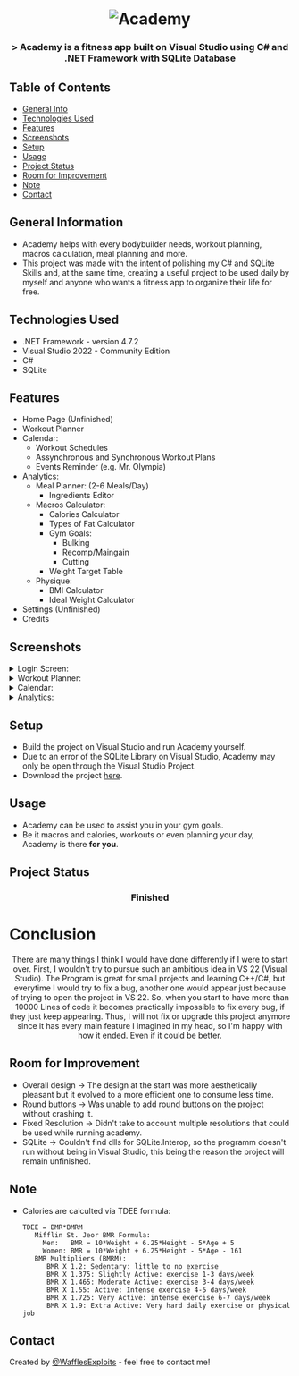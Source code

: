 
<h1 align="center">
  <img alt="Academy" title="Academy" src="https://user-images.githubusercontent.com/15943431/195387627-725db6ee-60e3-4a4b-bcf9-ffc441f30438.png" />
</h1>

<h3 align="center">
  > Academy is a fitness app built on Visual Studio using C# and .NET Framework with SQLite Database
</h3>


## Table of Contents
* [General Info](#general-information)
* [Technologies Used](#technologies-used)
* [Features](#features)
* [Screenshots](#screenshots)
* [Setup](#setup)
* [Usage](#usage)
* [Project Status](#project-status)
* [Room for Improvement](#room-for-improvement)
* [Note](#note)
* [Contact](#contact)
<!-- * [License](#license) -->


## General Information
- Academy helps with every bodybuilder needs, workout planning, macros calculation, meal planning and more. 
- This project was made with the intent of polishing my C# and SQLite Skills and, at the same time, creating a useful project to be used daily by myself and anyone
  who wants a fitness app to organize their life for free.


## Technologies Used
- .NET Framework - version 4.7.2
- Visual Studio 2022 - Community Edition
- C#
- SQLite


## Features
- Home Page (Unfinished)
- Workout Planner
- Calendar:
  - Workout Schedules
  - Assynchronous and Synchronous Workout Plans
  - Events Reminder (e.g. Mr. Olympia)
- Analytics:
  - Meal Planner: (2-6 Meals/Day)
    - Ingredients Editor
  - Macros Calculator:
    - Calories Calculator
    - Types of Fat Calculator
    - Gym Goals:
      - Bulking
      - Recomp/Maingain
      - Cutting
    - Weight Target Table
  - Physique: 
    - BMI Calculator
    - Ideal Weight Calculator
 - Settings (Unfinished)
 - Credits

## Screenshots
<details>
  <summary>Login Screen:</summary>
  <img height="250" alt="Login Screen" src="https://user-images.githubusercontent.com/15943431/212474231-19cb2d64-0797-4492-8f66-5e45f8969081.png">
</details>
<details>
  <summary>Workout Planner:</summary>
  <img height="250" alt="Workout Planner" src="https://user-images.githubusercontent.com/15943431/212475233-c075216e-5e1f-4bdd-8b12-9298dceff416.png">
</details>
<details>
  <summary>Calendar:</summary>
  <img height="250" alt="Calendar" src="https://user-images.githubusercontent.com/15943431/212476167-2f68cc6b-ff45-4370-9a30-e7521ce7665b.png">
  <details>
    <summary>Synchronous Workout Plans:</summary> 
    <img height="250" alt="Sync Calendar" src="https://user-images.githubusercontent.com/15943431/212476203-21a668c0-55cb-4bc5-9f68-19e5d1238413.png"> 
    <img height="250" alt="Sync Calendar" src="https://user-images.githubusercontent.com/15943431/212476206-0b0645a2-ce73-48b5-a189-eff534f1116f.png"> 
  </details>
   <details>
    <summary>Assynchronous Workout Plans:</summary> 
    <img height="250" alt="Async Calendar" src="https://user-images.githubusercontent.com/15943431/212476269-325ce4dd-8a7b-4197-acb6-61fd61c320fc.png"> 
    <img height="250" alt="Async Calendar" src="https://user-images.githubusercontent.com/15943431/212476273-f330a416-0220-4fba-9667-ecf6f8249e13.png"> 
  </details>
  <details>
    <summary>Events Editor Plans:</summary> 
    <img height="250" alt="Event Add" src="https://user-images.githubusercontent.com/15943431/212476326-cd977652-708a-41dc-97d3-9c02a05ddfb8.png"> 
    <img height="250" alt="Event Editor" src="https://user-images.githubusercontent.com/15943431/212476321-76b3101d-3af5-4dd9-b4b2-f3382a39c794.png"> 
  </details>
</details>
<details>
  <summary>Analytics:</summary>
  <img height="250" alt="Meal Planner" src="https://user-images.githubusercontent.com/15943431/212477291-b14b8624-7a42-450c-9723-c4691e9e1b2a.png">
</details>

## Setup
- Build the project on Visual Studio and run Academy yourself.
- Due to an error of the SQLite Library on Visual Studio, Academy may only be open through the Visual Studio Project.
- Download the project <a href="https://github.com/WafflesExploit/Academy/releases/tag/Release">here</a>.
## Usage
- Academy can be used to assist you in your gym goals.
- Be it macros and calories, workouts or even planning your day, Academy is there **for you**.

## Project Status
 <h3 align="center"><strong>
   Finished</strong>
</h3>

# Conclusion
<center>
There are many things I think I would have done differently if I were to start over. 
First, I wouldn't try to pursue such an ambitious idea in VS 22 (Visual Studio). The Program is great for small projects and learning C++/C#, but everytime I would try to fix a bug, another one would appear just because of trying to open the project in VS 22. So, when you start to have more than 10000 Lines of code it becomes practically impossible to fix every bug, if they just keep appearing. 
Thus, I will not fix or upgrade this project anymore since it has every main feature I imagined in my head, so I'm happy with how it ended. Even if it could be better.
</center>

## Room for Improvement
- Overall design -> The design at the start was more aesthetically pleasant but it evolved to a more efficient one to consume less time.
- Round buttons -> Was unable to add round buttons on the project without crashing it.
- Fixed Resolution -> Didn't take to account multiple resolutions that could be used while running academy.
- SQLite -> Couldn't find dlls for SQLite.Interop, so the programm doesn't run without being in Visual Studio, this being the reason the project will remain unfinished.

## Note
- Calories are calculted via TDEE formula:
    ```  
    TDEE = BMR*BMRM 
       Mifflin St. Jeor BMR Formula:
         Men:   BMR = 10*Weight + 6.25*Height - 5*Age + 5
         Women: BMR = 10*Weight + 6.25*Height - 5*Age - 161
       BMR Multipliers (BMRM):
          BMR X 1.2: Sedentary: little to no exercise
          BMR X 1.375: Slightly Active: exercise 1-3 days/week
          BMR X 1.465: Moderate Active: exercise 3-4 days/week
          BMR X 1.55: Active: Intense exercise 4-5 days/week
          BMR X 1.725: Very Active: intense exercise 6-7 days/week
          BMR X 1.9: Extra Active: Very hard daily exercise or physical job
    ```
## Contact
Created by [@WafflesExploits](https://github.com/WafflesExploits) - feel free to contact me!


